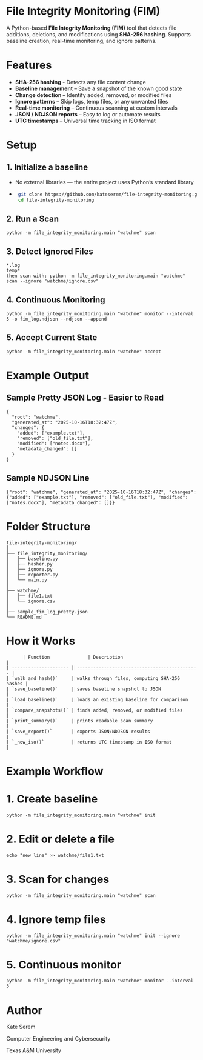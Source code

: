 # File Integrity Monitoring (FIM)
  A Python-based **File Integrity Monitoring (FIM)** tool that detects file additions, deletions, and modifications
  using **SHA-256 hashing**. Supports baseline creation, real-time monitoring, and ignore patterns.

# Features
 - **SHA-256 hashing** - Detects any file content change
 - **Baseline management** – Save a snapshot of the known good state
 - **Change detection** – Identify added, removed, or modified files
 - **Ignore patterns** – Skip logs, temp files, or any unwanted files
 -  **Real-time monitoring** – Continuous scanning at custom intervals
 -  **JSON / NDJSON reports** – Easy to log or automate results
 -   **UTC timestamps** – Universal time tracking in ISO format

# Setup 
## 1. Initialize a baseline
 - No external libraries — the entire project uses Python’s standard library
 - ```bash
    git clone https://github.com/kateserem/file-integrity-monitoring.git
    cd file-integrity-monitoring

## 2. Run a Scan
    python -m file_integrity_monitoring.main "watchme" scan
   
## 3. Detect Ignored Files
    *.log
    temp*
    then scan with: python -m file_integrity_monitoring.main "watchme" scan --ignore "watchme/ignore.csv"
  
## 4. Continuous Monitoring
    python -m file_integrity_monitoring.main "watchme" monitor --interval 5 -o fim_log.ndjson --ndjson --append

## 5. Accept Current State
    python -m file_integrity_monitoring.main "watchme" accept

# Example Output 

## Sample Pretty JSON Log - Easier to Read
    {
      "root": "watchme",
      "generated_at": "2025-10-16T18:32:47Z",
      "changes": {
        "added": ["example.txt"],
        "removed": ["old_file.txt"],
        "modified": ["notes.docx"],
        "metadata_changed": []
      }
    }
## Sample NDJSON Line
    {"root": "watchme", "generated_at": "2025-10-16T18:32:47Z", "changes": {"added": ["example.txt"], "removed": ["old_file.txt"], "modified": ["notes.docx"], "metadata_changed": []}}

# Folder Structure
    file-integrity-monitoring/
    │
    ├── file_integrity_monitoring/
    │   ├── baseline.py
    │   ├── hasher.py
    │   ├── ignore.py
    │   ├── reporter.py
    │   └── main.py
    │
    ├── watchme/
    │   ├── file1.txt
    │   └── ignore.csv
    │
    ├── sample_fim_log_pretty.json
    └── README.md

  # How it Works
          | Function              | Description                             |
    | --------------------- | --------------------------------------------- |
    | `walk_and_hash()`     | walks through files, computing SHA-256 hashes |
    | `save_baseline()`     | saves baseline snapshot to JSON               |
    | `load_baseline()`     | loads an existing baseline for comparison     |
    | `compare_snapshots()` | finds added, removed, or modified files       |
    | `print_summary()`     | prints readable scan summary                  |
    | `save_report()`       | exports JSON/NDJSON results                   |
    | `_now_iso()`          | returns UTC timestamp in ISO format           |

# Example Workflow
  # 1. Create baseline
    python -m file_integrity_monitoring.main "watchme" init
  
  # 2. Edit or delete a file
    echo "new line" >> watchme/file1.txt
  
  # 3. Scan for changes
    python -m file_integrity_monitoring.main "watchme" scan
  
  # 4. Ignore temp files
    python -m file_integrity_monitoring.main "watchme" init --ignore "watchme/ignore.csv"
  
  # 5. Continuous monitor
    python -m file_integrity_monitoring.main "watchme" monitor --interval 5

# Author
  Kate Serem
  
  Computer Engineering and Cybersecurity
  
  Texas A&M University
